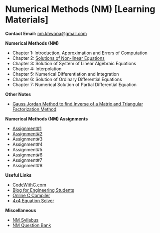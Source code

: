 # Numerical Methods (NM) [Learning Materials]

**Contact Email:** nm.khwopa@gmail.com

**Numerical Methods (NM)**
- Chapter 1: Introduction, Approximation and Errors of Computation
- Chapter 2: [Solutions of Non-linear Equations](https://github.com/KhCE/NM/blob/master/Chapter_1_and_2_Roots_of_Nonlinear_Equations.pdf)
- Chapter 3: Solution of System of Linear Algebraic Equations
- Chapter 4: Interpolation
- Chapter 5: Numerical Differentiation and Integration
- Chapter 6: Solution of Ordinary Differential Equations
- Chapter 7: Numerical Solution of Partial Differential Equation

**Other Notes**
- [Gauss Jordan Method to find Inverse of a Matrix and Triangular Factorization Method](https://github.com/KhCE/NM/blob/master/GaussJordan_Find_Inverse_of_Matrix_and_Triangular_Factorization.pdf)

**Numerical Methods (NM) Assignments**
- [Assignment#1](https://github.com/KhCE/NM/blob/master/Assignment_1.pdf)
- [Assignment#2](https://github.com/KhCE/NM/blob/master/Assignment_2.pdf)
- Assignment#3
- Assignment#4
- Assignment#5
- Assignment#6
- Assignment#7
- Assignment#8

**Useful Links**
- [CodeWithC.com](https://www.codewithc.com/numerical-methods-tutorial/)
- [Blog for Engineering Students](https://sksth.blogspot.com/2012/08/bisection-method-used-to-find-roots-of.html?view=sidebar)
- [Online C Compiler](https://www.onlinegdb.com/online_c_compiler)
- [4x4 Equation Solver](http://math.bd.psu.edu/~jpp4/finitemath/4x4solver.html)

**Miscellaneous**
- [NM Syllabus](https://github.com/KhCE/NM/blob/master/NumericalMethods_Syllabus.pdf)
- [NM Question Bank](https://github.com/KhCE/NM/blob/master/NM_QuestionBank.pdf)

